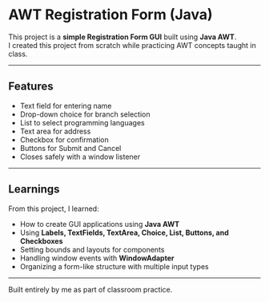 # AWT Registration Form (Java)

This project is a **simple Registration Form GUI** built using **Java AWT**.  
I created this project from scratch while practicing AWT concepts taught in class.  

---

## Features
- Text field for entering name  
- Drop-down choice for branch selection  
- List to select programming languages  
- Text area for address  
- Checkbox for confirmation  
- Buttons for Submit and Cancel  
- Closes safely with a window listener  

---

## Learnings
From this project, I learned:
- How to create GUI applications using **Java AWT**  
- Using **Labels, TextFields, TextArea, Choice, List, Buttons, and Checkboxes**  
- Setting bounds and layouts for components  
- Handling window events with **WindowAdapter**  
- Organizing a form-like structure with multiple input types  


---

Built entirely by me as part of classroom practice.

